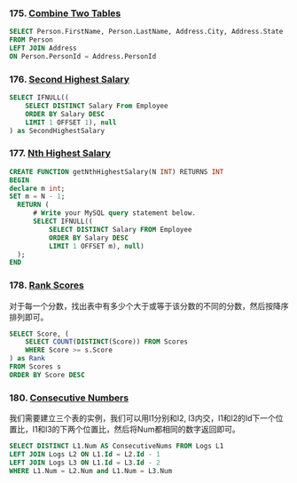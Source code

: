 ### 175. [Combine Two Tables](https://leetcode-cn.com/problems/combine-two-tables/submissions/)

```sql
SELECT Person.FirstName, Person.LastName, Address.City, Address.State 
FROM Person
LEFT JOIN Address
ON Person.PersonId = Address.PersonId
```

### 176. [Second Highest Salary](https://leetcode-cn.com/problems/second-highest-salary/)
```sql
SELECT IFNULL((
    SELECT DISTINCT Salary From Employee
    ORDER BY Salary DESC
    LIMIT 1 OFFSET 1), null
) as SecondHighestSalary
```

### 177. [Nth Highest Salary](https://leetcode-cn.com/problems/nth-highest-salary/)
```sql
CREATE FUNCTION getNthHighestSalary(N INT) RETURNS INT
BEGIN
declare m int;
SET m = N - 1;
  RETURN (
      # Write your MySQL query statement below.
      SELECT IFNULL((
          SELECT DISTINCT Salary FROM Employee
          ORDER BY Salary DESC
          LIMIT 1 OFFSET m), null)
  );
END
```

### 178. [Rank Scores](https://leetcode-cn.com/problems/rank-scores/)
对于每一个分数，找出表中有多少个大于或等于该分数的不同的分数，然后按降序排列即可。
```sql
SELECT Score, (
    SELECT COUNT(DISTINCT(Score)) FROM Scores 
    WHERE Score >= s.Score
) as Rank
FROM Scores s
ORDER BY Score DESC
```

### 180. [Consecutive Numbers](https://leetcode-cn.com/problems/consecutive-numbers/)
我们需要建立三个表的实例，我们可以用l1分别和l2, l3内交，l1和l2的Id下一个位置比，l1和l3的下两个位置比，然后将Num都相同的数字返回即可。
```sql
SELECT DISTINCT L1.Num AS ConsecutiveNums FROM Logs L1
LEFT JOIN Logs L2 ON L1.Id = L2.Id - 1
LEFT JOIN Logs L3 ON L1.Id = L3.Id - 2
WHERE L1.Num = L2.Num and L1.Num = L3.Num
```
